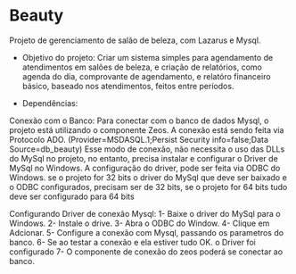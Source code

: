 # Beauty
Projeto de gerenciamento de salão de beleza, com Lazarus e Mysql.

- Objetivo do projeto:
Criar um sistema simples para agendamento de atendimentos em salões de beleza, e criação de relatórios, como agenda do dia, 
comprovante de agendamento, e relatóro financeiro  básico, baseado nos atendimentos, feitos entre períodos.

- Dependências:

Conexão com o Banco:
Para conectar com o banco de dados Mysql, o projeto  está utilizando o componente Zeos.
A conexão está sendo feita via Protocolo ADO. (Provider=MSDASQL.1;Persist Security info=false;Data Source=db_beauty) 
Esse modo de conexão, não necessita o uso das DLLs do MySql no projeto, no entanto, precisa instalar e configurar o Driver de MySql no Windows.
A configuração do driver, pode ser feita via ODBC do Windows. se o projeto for 32 bits o driver do MySql que deve ser baixado e o ODBC configurados,
precisam ser de 32 bits, se o projeto for 64 bits tudo deve ser configurado para 64 bits

Configurando Driver de conexão Mysql:
1- Baixe o driver do MySql para o Windows.
2- Instale o drive.
3- Abra o ODBC do Window.
4- Clique em Adcionar.
5- Configure a conexão com Mysql, passando os parametros do banco. 
6- Se ao testar a conexão e ela estiver tudo OK. o Driver foi configurado
7- O componente de conexão do zeos poderá se conectar ao banco. 


